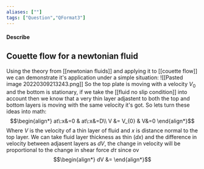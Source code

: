 ```yaml
---
aliases: [""]
tags: ["Question","QFormat3"]
---
```


#### Describe
## Couette flow for a newtonian fluid
Using the theory from [[newtonian fluids]] and applying it to [[couette flow]] we can demonstrate it's application under a simple situation:
![[Pasted image 20220309213243.png]]
So the top plate is moving with a velocity $V_{0}$ and the bottom is stationary, if we take the [[fluid no slip condition]] into account then we know that a very thin layer adjastent to both the top and bottom layers is moving with the same velocity it's got. So lets turn these ideas into math:
$$\begin{align*}
at\:x&=0 & at\:x&=D\\
V &= V_{0}  & V&=0
\end{align*}$$
Where $V$ is the velocity of a thin layer of fluid and $x$ is distance normal to the top layer.
We can take fluid layer thickness as thin $(dx)$ and the difference in velocity between adjasent layers as $dV$, the change in velocity will be proportional to the change in shear force $d\tau$ since ov
$$\begin{align*}
dV &= 
\end{align*}$$
